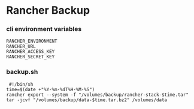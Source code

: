 # Rancher Backup

### cli environment variables
```
RANCHER_ENVIRONMENT
RANCHER_URL
RANCHER_ACCESS_KEY
RANCHER_SECRET_KEY
```
### backup.sh
```
 #!/bin/sh
time=$(date +"%Y-%m-%dT%H-%M-%S")
rancher export --system -f "/volumes/backup/rancher-stack-$time.tar"
tar -jcvf "/volumes/backup/data-$time.tar.bz2" /volumes/data

```

